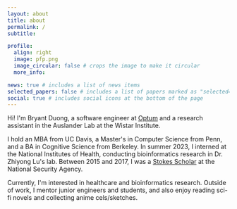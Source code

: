 ```yaml
---
layout: about
title: about
permalink: /
subtitle:

profile:
  align: right
  image: pfp.png
  image_circular: false # crops the image to make it circular
  more_info:

news: true # includes a list of news items
selected_papers: false # includes a list of papers marked as "selected={true}"
social: true # includes social icons at the bottom of the page
---
```


Hi! I'm Bryant Duong, a software engineer at [Optum](https://www.optum.com/) and a research assistant in the Auslander Lab at the Wistar Institute.

I hold an MBA from UC Davis, a Master's in Computer Science from Penn, and a BA in Cognitive Science from Berkeley. In summer 2023, I interned at the National Institutes of Health, conducting bioinformatics research in Dr. Zhiyong Lu's lab. Between 2015 and 2017, I was a [Stokes Scholar](https://federaljobs.net/blog/the-stokes-educational-scholarship-program-nsa/) at the National Security Agency.

Currently, I'm interested in healthcare and bioinformatics research. Outside of work, I mentor junior engineers and students, and also enjoy reading sci-fi novels and collecting anime cels/sketches.

